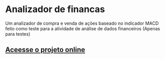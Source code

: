 # Analizador de financas
 Um analizador de compra e venda de ações baseado no indicador MACD feito como teste para a atividade de análise de dados financeiros (Apenas para testes)
## [Aceesse o projeto online](https://abxfpswyxjbsvhmfy9vbh2.streamlit.app/)
